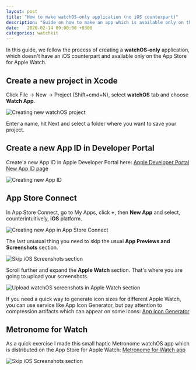 ```yaml
---
layout: post
title: "How to make watchOS-only application (no iOS counterpart)"
description: "Guide on how to make an app which is available only on the App Store for Apple Watch"
date:   2020-02-14 09:00:00 +0300
categories: watchkit
---
```


In this guide, we follow the process of creating a **watchOS-only** application, which doesn't have an iOS counterpart and available only on the App Store for Apple Watch.

## Create a new project in Xcode

Click File -> New -> Project (Shift+cmd+N), select **watchOS** tab and choose **Watch App**.

![Creating new watchOS project]({{site.baseurl}}/assets/2020-02-14-watchos-app-xcode-project.jpg)

Enter a name, hit Next and select a folder where you want to save your project.

## Create a new App ID in Developer Portal 

Create a new App ID in Apple Developer Portal here: [Apple Developer Portal New App ID page](https://developer.apple.com/account/resources/identifiers/bundleId/add/)

![Creating new App ID]({{site.baseurl}}/assets/2020-02-14-watchos-app-developer-portal-app-id.png)

## App Store Connect

In App Store Connect, go to My Apps, click **+**, then **New App** and select, counterintuitively, **iOS** platform.

![Creating new App in App Store Connect]({{site.baseurl}}/assets/2020-02-14-watchos-app-app-store-connect-new-app.png)

The last unusual thing you need to skip the usual **App Previews and Screenshots** section.

![Skip iOS Screenshots section]({{site.baseurl}}/assets/2020-02-14-watchos-app-app-store-connect-skip-ios-screenshots.png)

Scroll further and expand the **Apple Watch** section. That's where you are going to upload your screenshots.

![Upload watchOS screenshots in Apple Watch section]({{site.baseurl}}/assets/2020-02-14-watchos-app-app-store-connect-watchos-screenshots.png)

If you need a quick way to generate icon sizes for different Apple Watch, you can use service like App Icon Generator, but pay attention to compression artifacts which can appear on some icons: [App Icon Generator](https://appicon.co)

## Metronome for Watch

As a quick exercise I made this small haptic Metronome watchOS app which is distributed on the App Store for Apple Watch: [Metronome for Watch app](https://apps.apple.com/us/app/metronome-for-watch/id1498649562?ls=1)

![Skip iOS Screenshots section]({{site.baseurl}}/assets/2020-02-14-watchos-app-metronome-for-watch.jpg)
